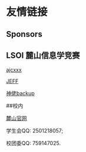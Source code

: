

# 友情链接

## Sponsors



## LSOI 麓山信息学竞赛

[ajcxxx](https://acxblog.site/)

[JEFF](http://www.cnblogs.com/BCOI/)

[神佬backup](http://www.cnblogs.com/backupnoob01/)

##校内

[麓山官网](http://www.cjedu.cn)

学生会QQ: 2501218057;

校团委QQ: 759147025.